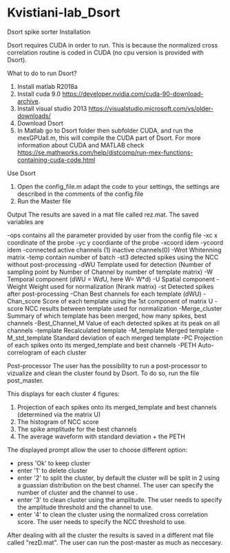 # Kvistiani-lab_Dsort
Dsort spike sorter
Installation

Dsort requires CUDA in order to run. This is because the normalized cross correlation routine is coded in CUDA (no cpu version is provided with Dsort).
  
What to do to run Dsort?

1. Install matlab R2018a 
2. Install cuda 9.0 https://developer.nvidia.com/cuda-90-download-archive. 
3. Install visual studio 2013 https://visualstudio.microsoft.com/vs/older-downloads/
4. Download Dsort
5. In Matlab go to Dsort folder then subfolder CUDA, and run the mexGPUall.m, 
this will compile the CUDA part of Dsort. For more information about CUDA and MATLAB 
check https://se.mathworks.com/help/distcomp/run-mex-functions-containing-cuda-code.html

Use Dsort

1. Open the config_file.m adapt the code to your settings, the settings  are described in the comments of the config.file
2. Run the Master file

Output
The results are saved in  a mat file called rez.mat. The saved variables are

-ops            contains all the parameter provided by user from the config file
-xc			   x coordinate of the probe
-yc             y coordiante of the probe
-xcoord         idem
-ycoord         idem
-connected      active channels (1) inactive channels(0)
-Wrot           Whitenning matrix
-temp           contain number of batch
-st3            detected spikes using the NCC without post-processing
-dWU            Template used for detection (Number of sampling point by Number of Channel by number of template matrix)
-W              Temporal component (dWU = W*d*U, here W= W*d)
-U              Spatial component
-Weight         Weight used for normalization (Nrank matrix)
-st             Detected spikes after post-processing
-Chan           Best channels for each template (dWU)
-Chan_score     Score of each template using the 1st component of matrix U
-score          NCC results between template used for normalization
-Merge_cluster  Summary of which template has been merged, how many spikes, best channels
-Best_Channel_M Value of each detected spikes at its peak on all channels
-template       Recalculated template
-M_template     Merged template
-M_std_template Standard deviation of each merged template
-PC             Projection of each spikes onto its merged_template and best channels 
-PETH           Auto-correlogram of each cluster

Post-processor
The user has the possibility to run a post-processor to vizualize and clean the cluster found by Dsort.
To do so, run the file post_master.

This displays for each cluster 4 figures:
1. Projection of each spikes onto its merged_template and best channels (determined via the matrix U)
2. The histogram of NCC score
3. The spike amplitude for the best channels
4. The average waveform with standard deviation + the PETH

The displayed prompt allow the user to choose different option:
- press 'Ok' to keep cluster
- enter '1' to delete cluster
- enter '2' to split the cluster, by default the cluster will be split in 2 using a guassian distribution on the best channel. 
The user can specify the number of cluster and the channel to use .
- enter '3' to clean cluster using the amplitude. The user needs to specify the amplitude threshold and the channel to use.
- enter '4' to clean the cluster using the normalized cross correlation score. The user needs to specify the NCC threshold to use.
 
 After dealing with all the cluster the results is saved in a different mat file called "rezD.mat". 
 The user can run the post-master as much as neccesary.
